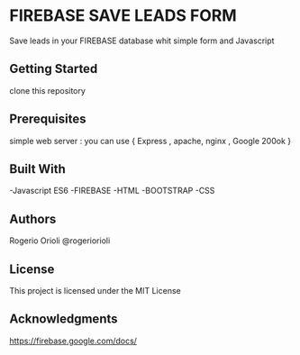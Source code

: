 # FIREBASE SAVE LEADS FORM

Save leads in your FIREBASE database whit simple form and Javascript 

## Getting Started

clone this repository

## Prerequisites

simple web server : you can use { Express , apache, nginx , Google 200ok }

## Built With
-Javascript ES6
-FIREBASE
-HTML
-BOOTSTRAP
-CSS


## Authors
Rogerio Orioli @rogeriorioli

## License
This project is licensed under the MIT License 

## Acknowledgments
https://firebase.google.com/docs/


